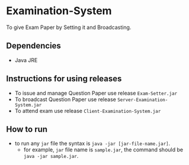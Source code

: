 # Examination-System

To give Exam Paper by Setting it and Broadcasting.

## Dependencies
 - Java JRE

## Instructions for using releases
- To issue and manage Question Paper use release `Exam-Setter.jar`<br>
- To broadcast Question Paper use release `Server-Examination-System.jar`<br>
- To attend exam use release `Client-Examination-System.jar`

## How to run
- to run any `jar` file the syntax is `java -jar [jar-file-name.jar]`.
  - for example, `jar` file name is `sample.jar`, the command should be `java -jar sample.jar`.
